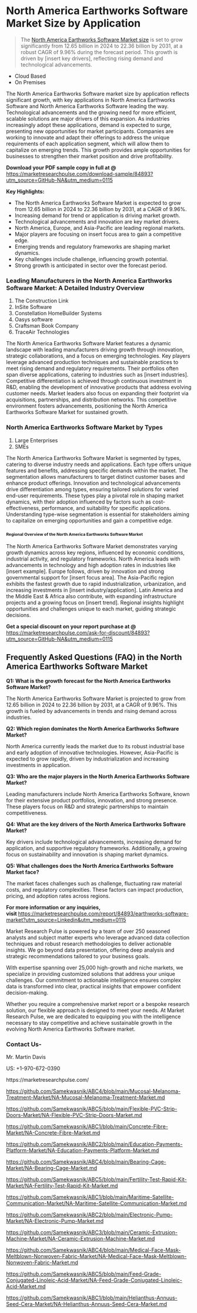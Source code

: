 <h1>North America Earthworks Software Market&nbsp;Size by Application</h1><blockquote><p>The <a href="https://marketresearchpulse.com/download-sample/84893?utm_source=GitHub-NA&amp;utm_medium=0115">North America Earthworks Software Market size</a> is set to grow significantly from 12.65 billion in 2024 to 22.36 billion by 2031, at a robust CAGR of 9.96% during the forecast period. This growth is driven by [insert key drivers], reflecting rising demand and technological advancements.</p></blockquote><ul><li>Cloud Based <li> On Premises</li></ul><p>The North America Earthworks Software market size by application reflects significant growth, with key applications in North America Earthworks Software and North America Earthworks Software leading the way. Technological advancements and the growing need for more efficient, scalable solutions are major drivers of this expansion. As industries increasingly adopt these applications, demand is expected to surge, presenting new opportunities for market participants. Companies are working to innovate and adapt their offerings to address the unique requirements of each application segment, which will allow them to capitalize on emerging trends. This growth provides ample opportunities for businesses to strengthen their market position and drive profitability.</p><p><strong>Download your PDF sample copy in full at @ </strong><a href="https://marketresearchpulse.com/download-sample/84893?utm_source=GitHub-NA&amp;utm_medium=0115">https://marketresearchpulse.com/download-sample/84893?utm_source=GitHub-NA&amp;utm_medium=0115</a></p><p><strong>Key Highlights: </strong></p><ul><li>The North America Earthworks Software Market is expected to grow from 12.65 billion in 2024 to 22.36 billion by 2031, at a CAGR of 9.96%.</li><li>Increasing demand for trend or application is driving market growth.</li><li>Technological advancements and innovation are key market drivers.</li><li>North America, Europe, and Asia-Pacific are leading regional markets.</li><li>Major players are focusing on insert focus area to gain a competitive edge.</li><li>Emerging trends and regulatory frameworks are shaping market dynamics.</li><li>Key challenges include challenge, influencing growth potential.</li><li>Strong growth is anticipated in sector over the forecast period.</li></ul><h3>Leading Manufacturers in the North America Earthworks Software Market: A Detailed Industry Overview</h3><ol><li>The Construction Link</li><li>InSite Software</li><li>Constellation HomeBuilder Systems</li><li>Oasys software</li><li>Craftsman Book Company</li><li>TraceAir Technologies</li></ol><div class="flex max-w-full flex-col flex-grow"><div class="min-h-8 text-message flex w-full flex-col items-end gap-2 whitespace-normal break-words [.text-message+&amp;]:mt-5" dir="auto" data-message-author-role="assistant" data-message-id="fd8432e4-4910-450d-b182-61b7bfb0a01f" data-message-model-slug="gpt-4o"><div class="flex w-full flex-col gap-1 empty:hidden first:pt-[3px]"><div class="markdown prose w-full break-words dark:prose-invert light"><p>The North America Earthworks Software Market features a dynamic landscape with leading manufacturers driving growth through innovation, strategic collaborations, and a focus on emerging technologies. Key players leverage advanced production techniques and sustainable practices to meet rising demand and regulatory requirements. Their portfolios often span diverse applications, catering to industries such as [insert industries]. Competitive differentiation is achieved through continuous investment in R&amp;D, enabling the development of innovative products that address evolving customer needs. Market leaders also focus on expanding their footprint via acquisitions, partnerships, and distribution networks. This competitive environment fosters advancements, positioning the North America Earthworks Software Market for sustained growth.</p></div></div></div></div><h3>North America Earthworks Software Market by Types</h3><ol><li>Large Enterprises <li> SMEs</li></ol><div class="flex max-w-full flex-col flex-grow"><div class="min-h-8 text-message flex w-full flex-col items-end gap-2 whitespace-normal break-words [.text-message+&amp;]:mt-5" dir="auto" data-message-author-role="assistant" data-message-id="084470be-0bb7-4664-bddf-5156b4f41249" data-message-model-slug="gpt-4o-mini"><div class="flex w-full flex-col gap-1 empty:hidden first:pt-[3px]"><div class="markdown prose w-full break-words dark:prose-invert light"><p>The North America Earthworks Software Market is segmented by types, catering to diverse industry needs and applications. Each type offers unique features and benefits, addressing specific demands within the market. The segmentation allows manufacturers to target distinct customer bases and enhance product offerings. Innovation and technological advancements drive differentiation among types, ensuring tailored solutions for varied end-user requirements. These types play a pivotal role in shaping market dynamics, with their adoption influenced by factors such as cost-effectiveness, performance, and suitability for specific applications. Understanding type-wise segmentation is essential for stakeholders aiming to capitalize on emerging opportunities and gain a competitive edge.</p></div></div></div></div><h3><span style="font-size: 11px;">Regional Overview of the North America Earthworks Software Market</span></h3><div class="flex max-w-full flex-col flex-grow"><div class="min-h-8 text-message flex w-full flex-col items-end gap-2 whitespace-normal break-words [.text-message+&amp;]:mt-5" dir="auto" data-message-author-role="assistant" data-message-id="e9038762-ce64-4e30-91c9-9bd413514231" data-message-model-slug="gpt-4o-mini"><div class="flex w-full flex-col gap-1 empty:hidden first:pt-[3px]"><div class="markdown prose w-full break-words dark:prose-invert light"><p>The North America Earthworks Software Market demonstrates varying growth dynamics across key regions, influenced by economic conditions, industrial activity, and regulatory frameworks. North America leads with advancements in technology and high adoption rates in industries like [insert example]. Europe follows, driven by innovation and strong governmental support for [insert focus area]. The Asia-Pacific region exhibits the fastest growth due to rapid industrialization, urbanization, and increasing investments in [insert industry/application]. Latin America and the Middle East &amp; Africa also contribute, with expanding infrastructure projects and a growing focus on [insert trend]. Regional insights highlight opportunities and challenges unique to each market, guiding strategic decisions.</p></div></div></div></div><p><strong>Get a special discount on your report purchase at @ </strong><a href="https://marketresearchpulse.com/ask-for-discount/84893?utm_source=GitHub-NA&amp;utm_medium=0115">https://marketresearchpulse.com/ask-for-discount/84893?utm_source=GitHub-NA&amp;utm_medium=0115</a></p><h2>Frequently Asked Questions (FAQ) in the North America Earthworks Software Market</h2><p><strong>Q1: What is the growth forecast for the North America Earthworks Software Market?</strong></p><p>The North America Earthworks Software Market is projected to grow from 12.65 billion in 2024 to 22.36 billion by 2031, at a CAGR of 9.96%. This growth is fueled by advancements in trends and rising demand across industries.</p><p><strong>Q2: Which region dominates the North America Earthworks Software Market?</strong></p><p>North America currently leads the market due to its robust industrial base and early adoption of innovative technologies. However, Asia-Pacific is expected to grow rapidly, driven by industrialization and increasing investments in application.</p><p><strong>Q3: Who are the major players in the North America Earthworks Software Market?</strong></p><p>Leading manufacturers include North America Earthworks Software, known for their extensive product portfolios, innovation, and strong presence. These players focus on R&amp;D and strategic partnerships to maintain competitiveness.</p><p><strong>Q4: What are the key drivers of the North America Earthworks Software Market?</strong></p><p>Key drivers include technological advancements, increasing demand for application, and supportive regulatory frameworks. Additionally, a growing focus on sustainability and innovation is shaping market dynamics.</p><p><strong>Q5: What challenges does the North America Earthworks Software Market face?</strong></p><p>The market faces challenges such as challenge, fluctuating raw material costs, and regulatory complexities. These factors can impact production, pricing, and adoption rates across regions.</p><p><strong>For more information or any inquiries, visit&nbsp;</strong><a href="https://marketresearchpulse.com/report/84893/earthworks-software-market?utm_source=Linkedin&utm_medium=0115">https://marketresearchpulse.com/report/84893/earthworks-software-market?utm_source=Linkedin&utm_medium=0115</a></p><p>Market Research Pulse is powered by a team of over 250 seasoned analysts and subject matter experts who leverage advanced data collection techniques and robust research methodologies to deliver actionable insights. We go beyond data presentation, offering deep analysis and strategic recommendations tailored to your business goals.</p><p>With expertise spanning over 25,000 high-growth and niche markets, we specialize in providing customized solutions that address your unique challenges. Our commitment to actionable intelligence ensures complex data is transformed into clear, practical insights that empower confident decision-making.</p><p>Whether you require a comprehensive market report or a bespoke research solution, our flexible approach is designed to meet your needs. At Market Research Pulse, we are dedicated to equipping you with the intelligence necessary to stay competitive and achieve sustainable growth in the evolving North America Earthworks Software market.</p><h3><strong>Contact Us-</strong></h3><p>Mr. Martin Davis</p><p>US: +1-970-672-0390</p><p>https://marketresearchpulse.com/</p><p><a href="https://github.com/Samekwasnik/ABC4/blob/main/Mucosal-Melanoma-Treatment-Market/NA-Mucosal-Melanoma-Treatment-Market.md">https://github.com/Samekwasnik/ABC4/blob/main/Mucosal-Melanoma-Treatment-Market/NA-Mucosal-Melanoma-Treatment-Market.md</a></p><p><a href="https://github.com/Samekwasnik/ABC5/blob/main/Flexible-PVC-Strip-Doors-Market/NA-Flexible-PVC-Strip-Doors-Market.md">https://github.com/Samekwasnik/ABC5/blob/main/Flexible-PVC-Strip-Doors-Market/NA-Flexible-PVC-Strip-Doors-Market.md</a></p><p><a href="https://github.com/Samekwasnik/ABC1/blob/main/Concrete-Fibre-Market/NA-Concrete-Fibre-Market.md">https://github.com/Samekwasnik/ABC1/blob/main/Concrete-Fibre-Market/NA-Concrete-Fibre-Market.md</a></p><p><a href="https://github.com/Samekwasnik/ABC2/blob/main/Education-Payments-Platform-Market/NA-Education-Payments-Platform-Market.md">https://github.com/Samekwasnik/ABC2/blob/main/Education-Payments-Platform-Market/NA-Education-Payments-Platform-Market.md</a></p><p><a href="https://github.com/Samekwasnik/ABC4/blob/main/Bearing-Cage-Market/NA-Bearing-Cage-Market.md">https://github.com/Samekwasnik/ABC4/blob/main/Bearing-Cage-Market/NA-Bearing-Cage-Market.md</a></p><p><a href="https://github.com/Samekwasnik/ABC5/blob/main/Fertility-Test-Rapid-Kit-Market/NA-Fertility-Test-Rapid-Kit-Market.md">https://github.com/Samekwasnik/ABC5/blob/main/Fertility-Test-Rapid-Kit-Market/NA-Fertility-Test-Rapid-Kit-Market.md</a></p><p><a href="https://github.com/Samekwasnik/ABC1/blob/main/Maritime-Satellite-Communication-Market/NA-Maritime-Satellite-Communication-Market.md">https://github.com/Samekwasnik/ABC1/blob/main/Maritime-Satellite-Communication-Market/NA-Maritime-Satellite-Communication-Market.md</a></p><p><a href="https://github.com/Samekwasnik/ABC2/blob/main/Electronic-Pump-Market/NA-Electronic-Pump-Market.md">https://github.com/Samekwasnik/ABC2/blob/main/Electronic-Pump-Market/NA-Electronic-Pump-Market.md</a></p><p><a href="https://github.com/Samekwasnik/ABC3/blob/main/Ceramic-Extrusion-Machine-Market/NA-Ceramic-Extrusion-Machine-Market.md">https://github.com/Samekwasnik/ABC3/blob/main/Ceramic-Extrusion-Machine-Market/NA-Ceramic-Extrusion-Machine-Market.md</a></p><p><a href="https://github.com/Samekwasnik/ABC4/blob/main/Medical-Face-Mask-Meltblown-Nonwoven-Fabric-Market/NA-Medical-Face-Mask-Meltblown-Nonwoven-Fabric-Market.md">https://github.com/Samekwasnik/ABC4/blob/main/Medical-Face-Mask-Meltblown-Nonwoven-Fabric-Market/NA-Medical-Face-Mask-Meltblown-Nonwoven-Fabric-Market.md</a></p><p><a href="https://github.com/Samekwasnik/ABC5/blob/main/Feed-Grade-Conjugated-Linoleic-Acid-Market/NA-Feed-Grade-Conjugated-Linoleic-Acid-Market.md">https://github.com/Samekwasnik/ABC5/blob/main/Feed-Grade-Conjugated-Linoleic-Acid-Market/NA-Feed-Grade-Conjugated-Linoleic-Acid-Market.md</a></p><p><a href="https://github.com/Samekwasnik/ABC1/blob/main/Helianthus-Annuus-Seed-Cera-Market/NA-Helianthus-Annuus-Seed-Cera-Market.md">https://github.com/Samekwasnik/ABC1/blob/main/Helianthus-Annuus-Seed-Cera-Market/NA-Helianthus-Annuus-Seed-Cera-Market.md</a></p>
